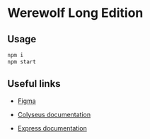 # Werewolf Long Edition

## Usage

```bash
npm i
npm start
```
## Useful links

- [Figma](https://www.figma.com/file/nw5vCb3bTzVswx6PajoTMt/Szivleszteri-j%C3%A1t%C3%A9k-fitymarajz?type=design&mode=design)

- [Colyseus documentation](http://docs.colyseus.io/)
- [Express documentation](https://expressjs.com/en/4x/api.html)
